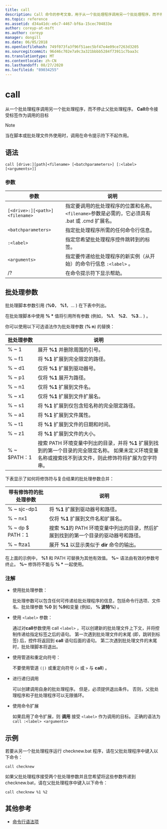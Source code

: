 ```yaml
---
title: call
description: Call 命令的参考文章，用于从一个批处理程序调用另一个批处理程序，而不停止父批处理程序。
ms.topic: reference
ms.assetid: d34a41dc-e6c7-4467-bf6a-15cec704833e
author: coreyp-at-msft
ms.author: coreyp
manager: dongill
ms.date: 06/05/2018
ms.openlocfilehash: 749f073fa3f96f51aec5bf47e4e09ce7263d3205
ms.sourcegitcommit: 96d46c702e7a9c3a321bbbb5284f73911c7baa3c
ms.translationtype: MT
ms.contentlocale: zh-CN
ms.lasthandoff: 08/27/2020
ms.locfileid: "89034255"
---
```

# <a name="call"></a>call

从一个批处理程序调用另一个批处理程序，而不停止父批处理程序。 **Call**命令接受标签作为调用的目标

> [!NOTE]
> 当在脚本或批处理文件外使用时，调用在命令提示符下不起作用。

## <a name="syntax"></a>语法

```
call [drive:][path]<filename> [<batchparameters>] [:<label> [<arguments>]]
```

### <a name="parameters"></a>参数

| 参数 | 说明 |
| --------- | ----------- |
| `[<drive>:][<path>]<filename>` | 指定要调用的批处理程序的位置和名称。 `<filename>`参数是必需的，它必须具有 .bat 或 .cmd 扩展名。 |
| `<batchparameters>` | 指定批处理程序所需的任何命令行信息。 |
| `:<label>` | 指定您希望批处理程序控件跳转到的标签。 |
| `<arguments>` | 指定要传递给批处理程序的新实例（从开始）的命令行信息 `:<label>` 。|
| /? | 在命令提示符下显示帮助。 |

## <a name="batch-parameters"></a>批处理参数

批处理脚本参数引用 (**%0**， **%1**，... ) 在下表中列出。

在批处理脚本中使用 **% &#42;** 值将引用所有参数 (例如， **%1**、 **%2**、 **%3**... ) 。

你可以使用以下可选语法作为批处理参数 (**% n**) 的替换：

| 批处理参数 | 说明 |
| --------------- | ----------- |
| % ~ 1 | 展开 **%1** 并删除周围的引号。 |
| % ~ f1 | 将 **%1** 扩展到完全限定的路径。 |
| % ~ d1 | 仅将 **%1** 扩展到驱动器号。 |
| % ~ p1 | 仅将 **%1** 展开为路径。 |
| % ~ n1 | 仅将 **%1** 扩展到文件名。 |
| % ~ x1 | 仅将 **%1** 扩展到文件扩展名。 |
| % ~ s1 | 将 **%1** 扩展到仅包含短名称的完全限定路径。 |
| % ~ a1 | 将 **%1** 扩展到文件属性。 |
| % ~ t1 | 将 **%1** 扩展到文件的日期和时间。 |
| % ~ z1 | 将 **%1** 扩展到文件的大小。 |
| % ~ $PATH：1 | 搜索 PATH 环境变量中列出的目录，并将 **%1** 扩展到找到的第一个目录的完全限定名称。 如果未定义环境变量名称或搜索找不到该文件，则此修饰符将扩展为空字符串。 |

下表显示了如何将修饰符与复合结果的批处理参数合并：

| 带有修饰符的批处理参数 | 说明 |
| ----------------------------- | ----------- |
| % ~ sjc-dp1 | 将 **%1** 扩展到驱动器号和路径。 |
| % ~ nx1 | 仅将 **%1** 扩展到文件名和扩展名。 |
| % ~ dp $ PATH：1 | 搜索 **%1**的 PATH 环境变量中列出的目录，然后扩展到找到的第一个目录的驱动器号和路径。 |
| % ~ ftza1 | 展开 **%1** 以显示类似于 **dir** 命令的输出。 |

在上面的示例中， **%1** 和 PATH 可替换为其他有效值。 **%~** 语法由有效的参数号终止。 **%~** 修饰符不能与 **% &#42;** 一起使用。

### <a name="remarks"></a>注解

- 使用批处理参数：

    批处理参数可以包含任何可传递给批处理程序的信息，包括命令行选项、文件名、批处理参数 **%0** 到 **%9**和变量 (例如， **% 波特%**) 。

- 使用 `<label>` 参数：

    通过对**call**参数使用 call `<label>` ，可以创建新的批处理文件上下文，并将控制传递给指定标签之后的语句。 第一次遇到批处理文件的末尾 (即，跳转到标签) 后，控件将返回到 **call** 语句后面的语句。 第二次遇到批处理文件的末尾时，批处理脚本将退出。

- 使用管道和重定向符号：

    不要使用管道 `(|)` 或重定向符号 (`<` 或 `>` 与 **call**) 。

- 进行递归调用

    可以创建调用自身的批处理程序。 但是，必须提供退出条件。 否则，父批处理程序和子批处理程序可以无限循环。

- 使用命令扩展

    如果启用了命令扩展，则 **调用** 接受 `<label>` 作为调用的目标。 正确的语法为 `call :<label> <arguments>`

## <a name="examples"></a>示例

若要从另一个批处理程序运行 checknew.bat 程序，请在父批处理程序中键入以下命令：

```
call checknew
```

如果父批处理程序接受两个批处理参数并且您希望将这些参数传递到 checknew.bat，请在父批处理程序中键入以下命令：

```
call checknew %1 %2
```

## <a name="additional-references"></a>其他参考

- [命令行语法项](command-line-syntax-key.md)

